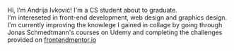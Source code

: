 Hi, I’m Andrija Ivković! I'm a CS student about to graduate. <br>
I'm intereseted in front-end development, web design and graphics design. <br>
I'm currently improving the knowlege I gained in collage by going through <br> 
Jonas Schmedtmann's courses on Udemy and completing the challenges <br>
provided on [frontendmentor.io](https://www.frontendmentor.io/)

<!---
andrijaivkovic/andrijaivkovic is a ✨ special ✨ repository because its `README.md` (this file) appears on your GitHub profile.
You can click the Preview link to take a look at your changes.
--->
